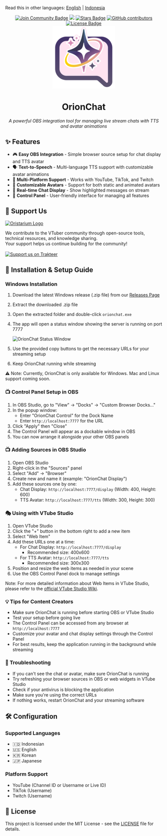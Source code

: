 Read this in other languages: [English](README.md) | [Indonesia](README.id.md)

<div align="center">
<a href="https://discord.gg/JgjExyntw4"><img src="https://img.shields.io/discord/733027681184251937.svg?style=flat&label=Join%20Our%20Discord&color=7289DA" alt="Join Community Badge"/></a>
<a href="https://twitter.com/oristarium"><img src="https://img.shields.io/twitter/follow/oristarium.svg?style=social" /></a>
<a href="https://github.com/oristarium/orionchat/stargazers"><img src="https://img.shields.io/github/stars/oristarium/orionchat" alt="Stars Badge"/></a>
<a href="https://github.com/oristarium/orionchat/graphs/contributors"><img alt="GitHub contributors" src="https://img.shields.io/github/contributors/oristarium/orionchat?color=2b9348"></a>
<a href="https://github.com/oristarium/orionchat/blob/master/LICENSE"><img src="https://img.shields.io/github/license/oristarium/orionchat?color=2b9348" alt="License Badge"/></a>
<br>
<img src="assets/icon-big.png" alt="OrionChat logo" width="200" height="200"/>
<h1 align="center"> OrionChat </h1>
<i>A powerful OBS integration tool for managing live stream chats with TTS and avatar animations</i>
</div>

## ✨ Features

- 🎮 **Easy OBS Integration** - Simple browser source setup for chat display and TTS avatar
- 🗣️ **Text-to-Speech** - Multi-language TTS support with customizable avatar animations
- 💬 **Multi-Platform Support** - Works with YouTube, TikTok, and Twitch
- 🎨 **Customizable Avatars** - Support for both static and animated avatars
- 🎯 **Real-time Chat Display** - Show highlighted messages on stream
- 🔧 **Control Panel** - User-friendly interface for managing all features


## 💖 Support Us

<a href="https://oristarium.com" target="_blank"><img alt="Oristarium Logo" src="https://ucarecdn.com/87bb45de-4a95-40d7-83c6-73866de942d5/-/crop/5518x2493/1408,2949/-/preview/1000x1000/" width="200"/></a>

We contribute to the VTuber community through open-source tools, technical resources, and knowledge sharing.  
Your support helps us continue building for the community!
<br><br>
<a href="https://trakteer.id/oristarium">
  <img src="https://cdn.trakteer.id/images/embed/trbtn-red-1.png" height="40" alt="Support us on Trakteer" />
</a>

## 🚀 Installation & Setup Guide

### Windows Installation
1. Download the latest Windows release (.zip file) from our [Releases Page](https://github.com/oristarium/orionchat/releases/latest)
2. Extract the downloaded .zip file
3. Open the extracted folder and double-click `orionchat.exe`
4. The app will open a status window showing the server is running on port 7777
   
   ![OrionChat Status Window](https://ucarecdn.com/841b9ca8-2d7d-43c6-b440-e8e7e1bc5628/orionchatstatusapp.png)

5. Use the provided copy buttons to get the necessary URLs for your streaming setup
6. Keep OrionChat running while streaming

⚠️ Note: Currently, OrionChat is only available for Windows. Mac and Linux support coming soon.

### 📺 Control Panel Setup in OBS
1. In OBS Studio, go to "View" → "Docks" → "Custom Browser Docks..."
2. In the popup window:
   - Enter "OrionChat Control" for the Dock Name
   - Enter `http://localhost:7777` for the URL
3. Click "Apply" then "Close"
4. The Control Panel will appear as a dockable window in OBS
5. You can now arrange it alongside your other OBS panels

### 📺 Adding Sources in OBS Studio
1. Open OBS Studio
2. Right-click in the "Sources" panel
3. Select "Add" → "Browser"
4. Create new and name it (example: "OrionChat Display")
5. Add these sources one by one:
   - Chat Display: `http://localhost:7777/display` (Width: 400, Height: 600)
   - TTS Avatar: `http://localhost:7777/tts` (Width: 300, Height: 300)

### 🎭 Using with VTube Studio
1. Open VTube Studio
2. Click the "+" button in the bottom right to add a new item
3. Select "Web Item"
4. Add these URLs one at a time:
   - For Chat Display: `http://localhost:7777/display`
     - Recommended size: 400x600
   - For TTS Avatar: `http://localhost:7777/tts`
     - Recommended size: 300x300
5. Position and resize the web items as needed in your scene
6. Use the OBS Control Panel dock to manage settings

Note: For more detailed information about Web Items in VTube Studio, please refer to the [official VTube Studio Wiki](https://github.com/DenchiSoft/VTubeStudio/wiki/Web-Items/).

### 💡 Tips for Content Creators
- Make sure OrionChat is running before starting OBS or VTube Studio
- Test your setup before going live
- The Control Panel can be accessed from any browser at `http://localhost:7777`
- Customize your avatar and chat display settings through the Control Panel
- For best results, keep the application running in the background while streaming

### 🔧 Troubleshooting
- If you can't see the chat or avatar, make sure OrionChat is running
- Try refreshing your browser sources in OBS or web widgets in VTube Studio
- Check if your antivirus is blocking the application
- Make sure you're using the correct URLs
- If nothing works, restart OrionChat and your streaming software

## 🛠️ Configuration

### Supported Languages
- 🇮🇩 Indonesian
- 🇺🇸 English
- 🇰🇷 Korean
- 🇯🇵 Japanese

### Platform Support
- YouTube (Channel ID or Username or Live ID)
- TikTok (Username)
- Twitch (Username)

## 📜 License

This project is licensed under the MIT License - see the [LICENSE](LICENSE) file for details.


